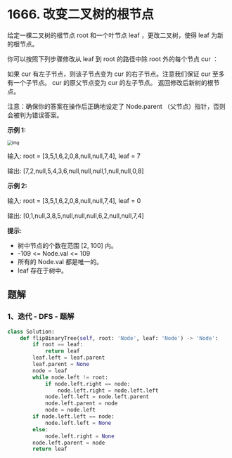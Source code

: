 # 1666. 改变二叉树的根节点

给定一棵二叉树的根节点 root 和一个叶节点 leaf ，更改二叉树，使得 leaf 为新的根节点。

你可以按照下列步骤修改从 leaf 到 root 的路径中除 root 外的每个节点 cur ：

如果 cur 有左子节点，则该子节点变为 cur 的右子节点。注意我们保证 cur 至多有一个子节点。
cur 的原父节点变为 cur 的左子节点。
返回修改后新树的根节点。

注意：确保你的答案在操作后正确地设定了 Node.parent （父节点）指针，否则会被判为错误答案。

 

**示例 1:**

<img src="https://assets.leetcode.com/uploads/2020/11/24/fliptree.png" alt="img" style="zoom: 67%;" />

输入: root = [3,5,1,6,2,0,8,null,null,7,4], leaf = 7

输出: [7,2,null,5,4,3,6,null,null,null,1,null,null,0,8]

**示例 2:**

输入: root = [3,5,1,6,2,0,8,null,null,7,4], leaf = 0

输出: [0,1,null,3,8,5,null,null,null,6,2,null,null,7,4]

**提示:**

- 树中节点的个数在范围 [2, 100] 内。
- -109 <= Node.val <= 109
- 所有的 Node.val 都是唯一的。
- leaf 存在于树中。

## 题解

### 1、迭代 - DFS - 题解

```python
class Solution:
    def flipBinaryTree(self, root: 'Node', leaf: 'Node') -> 'Node':
        if root == leaf:
            return leaf
        leaf.left = leaf.parent
        leaf.parent = None
        node = leaf
        while node.left != root:
            if node.left.right == node:
                node.left.right = node.left.left
            node.left.left = node.left.parent
            node.left.parent = node
            node = node.left
        if node.left.left == node:
            node.left.left = None
        else:
            node.left.right = None
        node.left.parent = node
        return leaf
```

